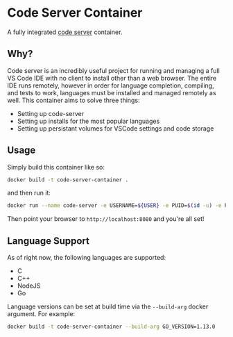 # Code Server Container

A fully integrated [code server](https://github.com/cdr/code-server) container.

## Why?

Code server is an incredibly useful project for running and managing a full VS Code IDE with no client to install other than a web browser. The entire IDE runs remotely, however in order for language completion, compiling, and tests to work, languages must be installed and managed remotely as well. This container aims to solve three things:

* Setting up code-server
* Setting up installs for the most popular languages
* Setting up persistant volumes for VSCode settings and code storage

## Usage

Simply build this container like so:

```bash
docker build -t code-server-container .
```

and then run it:

```bash
docker run --name code-server -e USERNAME=${USER} -e PUID=$(id -u) -e PGIG=$(id -g) -p 8080:8080 -v $HOME/code-server:/code-server -v /var/run/docker.sock:/var/run/docker.sock -d -t code-server-container
```

Then point your browser to `http://localhost:8080` and you're all set!

## Language Support

As of right now, the following languages are supported:

* C
* C++
* NodeJS
* Go

Language versions can be set at build time via the `--build-arg` docker argument. For example:

```bash
docker build -t code-server-container --build-arg GO_VERSION=1.13.0
```